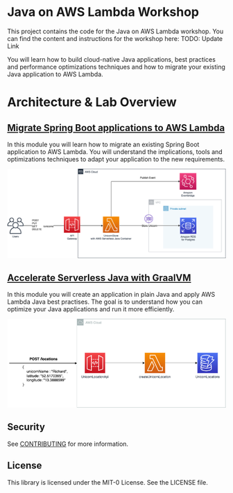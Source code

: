 # Java on AWS Lambda Workshop

This project contains the code for the Java on AWS Lambda workshop.
You can find the content and instructions for the workshop here: TODO: Update Link

You will learn how to build cloud-native Java applications, best practices and performance optimizations techniques and how to migrate your existing Java application to AWS Lambda.

# Architecture & Lab Overview

## [Migrate Spring Boot applications to AWS Lambda](labs/unicorn-store)

In this module you will learn how to migrate an existing Spring Boot application to AWS Lambda.
You will understand the implications, tools and optimizations techniques to adapt your application to the new requirements.

![Unicorn Store](resources/unicorn-store-overview.png)

## [Accelerate Serverless Java with GraalVM](labs/unicorn-location-api)

In this module you will create an application in plain Java and apply AWS Lambda Java best practises.
The goal is to understand how you can optimize your Java applications and run it more efficiently.

![Unicorn Location API](resources/unicorn-location-api-overview.png)

## Security

See [CONTRIBUTING](CONTRIBUTING.md#security-issue-notifications) for more information.

## License

This library is licensed under the MIT-0 License. See the LICENSE file.

